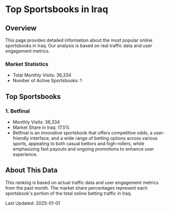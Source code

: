 # Top Sportsbooks in Iraq

## Overview
This page provides detailed information about the most popular online sportsbooks in Iraq. 
Our analysis is based on real traffic data and user engagement metrics.

### Market Statistics
- Total Monthly Visits: 36,334
- Number of Active Sportsbooks: 1

## Top Sportsbooks

### 1. Betfinal
- Monthly Visits: 36,334
- Market Share in Iraq: 17.5%
- Betfinal is an innovative sportsbook that offers competitive odds, a user-friendly interface, and a wide range of betting options across various sports, appealing to both casual bettors and high-rollers, while emphasizing fast payouts and ongoing promotions to enhance user experience.


## About This Data
This ranking is based on actual traffic data and user engagement metrics from the past month. 
The market share percentages represent each sportsbook's portion of the total online betting traffic in Iraq.

Last Updated: 2025-01-01
